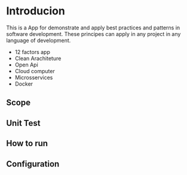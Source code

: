 # Introducion

This is a App for demonstrate and apply best practices and patterns in software development.
These principes can apply in any project in any language of development.

- 12 factors app
- Clean Arachiteture
- Open Api
- Cloud computer
- Microsservices
- Docker

## Scope

## Unit Test

## How to run

## Configuration